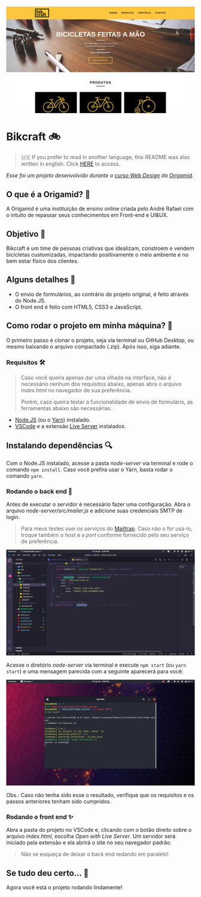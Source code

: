 ![Bikcraft](readme-images/bikcraft.png)

# Bikcraft :bike:

> :us: If you prefer to read in another language, this README was also written in english. Click [HERE](/README.md) to access.

*Esse foi um projeto desenvolvido durante o [curso Web Design](https://www.origamid.com/curso/web-design-completo/) da [Origamid](https://www.origamid.com/).*

## O que é a Origamid? :wolf:

A Origamid é uma instituição de ensino online criada pelo André Rafael com o intuito de repassar seus conhecimentos em Front-end e UI&UX.

## Objetivo :dart:

Bikcraft é um time de pessoas criativas que idealizam, constroem e vendem bicicletas customizadas, impactando positivamente o meio ambiente e no bem estar físico dos clientes.

## Alguns detalhes :scroll:

* O envio de formulários, ao contrário do projeto original, é feito através do Node.JS.
* O front end é feito com HTML5, CSS3 e JavaScript.

## Como rodar o projeto em minha máquina? :thinking:

O primeiro passo é clonar o projeto, seja via terminal ou GitHub Desktop, ou mesmo baixando o arquivo compactado (.zip). Após isso, siga  adiante.

### Requisitos :hammer_and_wrench:

> Caso você queira apenas dar uma olhada na interface, não é necessário nenhum dos requisitos abaixo, apenas abra o arquivo *index.html* no navegador de sua preferência.
>
> Porém, caso queira testar a funcionalidade de envio de formulário, as ferramentas abaixo são necessárias.

* [Node.JS](https://nodejs.org/) (ou o [Yarn](https://yarnpkg.com/))  instalado.
* [VSCode](https://code.visualstudio.com/) e a extensão [Live Server](https://marketplace.visualstudio.com/items?itemName=ritwickdey.LiveServer) instalados.

## Instalando dependências :mag:

Com o Node.JS instalado, acesse a pasta *node-server* via terminal e rode o comando `npm install`. Caso você prefira usar o Yarn, basta rodar o comando `yarn`.

### Rodando o back end :goggles:

Antes de executar o servidor é necessário fazer uma configuração. Abra o arquivo *node-server/src/mailer.js* e adicione suas credenciais SMTP de login.

> Para meus testes usei os serviços do [Mailtrap](https://mailtrap.io/). Caso não o for usá-lo, troque também o *host* e a *port* conforme fornecido pelo seu serviço de preferência.

![Credenciais de login](readme-images/changing-smtp-login.png)

Acesse o diretório *node-server* via terminal e execute `npm start` (ou `yarn start`) e uma mensagem parecida com a seguinte aparecerá para você:

![Rodando o servidor](readme-images/running-server.png)

Obs.: Caso não tenha sido esse o resultado, verifique que os requisitos e os passos anteriores tenham sido cumpridos.

### Rodando o front end :sparkles:

Abra a pasta do projeto no VSCode e, clicando com o botão direito sobre o arquivo *index.html*, escolha *Open with Live Server*. Um servidor será iniciado pela extensão e ela abrirá o site no seu navegador padrão.

> Não se esqueça de deixar o back end redando em paralelo!

## Se tudo deu certo... :tada:

Agora você está o projeto rodando lindamente!

